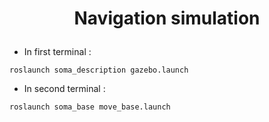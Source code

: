 # <p style="text-align: center;">Navigation simulation</p>

- In first terminal :

```
roslaunch soma_description gazebo.launch
```

- In second terminal :

```
roslaunch soma_base move_base.launch
```
